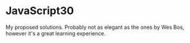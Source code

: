# JavaScript30

My proposed solutions. Probably not as elegant as the ones by Wes Bos, however it's a great learning experience.
